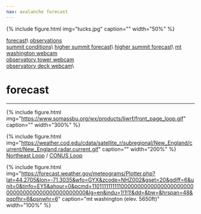 ```yaml
---
nav: avalanche forecast
---
```


{% include figure.html img="tucks.jpg" caption="" width="50%" %}

[forecast](https://www.mountwashingtonavalanchecenter.org/forecasts/#/presidential-range)\ 
[observations](https://www.mountwashingtonavalanchecenter.org/observations/#/view)\
[summit conditions](https://www.mountwashington.org/experience-the-weather/current-summit-conditions.aspx)\ 
[higher summit forecast](https://www.mountwashington.org/experience-the-weather/higher-summit-forecast.aspx)\ 
[higher summit forecast](https://www.mountwashington.org/experience-the-weather/higher-summit-forecast.aspx)\ 
[mt washington webcam](https://www.youtube.com/watch?v=p24ghWgdpew)\
[observatory tower webcam](https://www.youtube.com/watch?v=5qVHjf7hKZU)\
[observatory deck webcam](https://www.youtube.com/watch?v=RUN2G9r136c)\

# forecast
--------

{% include figure.html img="https://www.somassbu.org/wx/products/liwrf/front_page_loop.gif" caption="" width="300%" %}

{% include figure.html img="https://weather.cod.edu/cdata/satellite_r/subregional/New_England/current/New_England.radar.current.gif" caption="" width="200%" %}
[Northeast Loop](https://weather.cod.edu/satrad/?parms=subregional-New_England-comp_radar-48-0-100-1&checked=map&colorbar=undefined) / 
[CONUS Loop](https://weather.cod.edu/satrad/?parms=continental-conus-comp_radar-48-0-100-1&checked=map&colorbar=undefined)

{% include figure.html img="https://forecast.weather.gov/meteograms/Plotter.php?lat=44.2705&lon=-71.3035&wfo=GYX&zcode=NHZ002&gset=20&gdiff=6&unit=0&tinfo=EY5&ahour=0&pcmd=11011111111110000000000000000000000000000000000000000000000&lg=en&indu=1!1!1!&dd=&bw=&hrspan=48&pqpfhr=6&psnwhr=6" caption="mt washington (elev. 5650ft)" width="100%" %}
